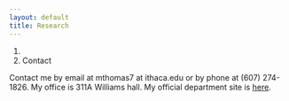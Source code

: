 ```yaml
---
layout: default
title: Research
---
```


<ol class="breadcrumb">
  <li><a href="/"><i class="fa fa-home"></i></a></li>
  <li class="active">Contact</li>
</ol>

Contact me by email at mthomas7 at ithaca.edu or by phone at (607) 274-1826. My office is 311A Williams hall. My official department site is [here](http://faculty.ithaca.edu/mthomas7/).
